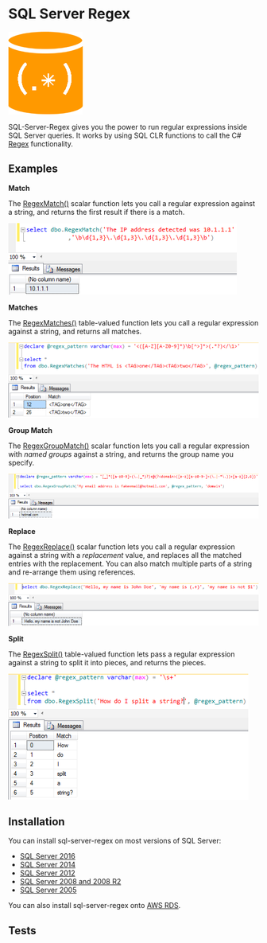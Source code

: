 # SQL Server Regex

![SQL Regex Logo](/images/sql-regex-logo.png)

SQL-Server-Regex gives you the power to run regular expressions inside SQL Server queries. It works by using SQL CLR functions to call the C# [Regex](https://msdn.microsoft.com/en-us/library/system.text.regularexpressions.regex(v=vs.110).aspx) functionality.

## Examples

**Match**

The [RegexMatch()](/examples/match.md) scalar function lets you call a regular expression against a string, and returns the first result if there is a match.

![Match SSMS example](/images/match-1.png)

**Matches**

The [RegexMatches()](/examples/matches.md) table-valued function lets you call a regular expression against a string, and returns all matches.

![Matches SSMS example](/images/matches-1.png)

**Group Match**

The [RegexGroupMatch()](/examples/group-match.md) scalar function lets you call a regular expression with *named groups* against a string, and returns the group name you specify.

![Group Match SSMS example](/images/groupmatch-1.png)

**Replace**

The [RegexReplace()](/examples/replace.md) scalar function lets you call a regular expression against a string with a *replacement* value, and replaces all the matched entries with the replacement. You can also match multiple parts of a string and re-arrange them using references.

![Replace SSMS example](/images/replace-1.png)

**Split**

The [RegexSplit()](/examples/split.md) table-valued function lets pass a regular expression against a string to split it into pieces, and returns the pieces.

![Split SSMS example](/images/split-1.png)


## Installation

You can install sql-server-regex on most versions of SQL Server:

* [SQL Server 2016](/install/sql-2016.md)
* [SQL Server 2014](/install/sql-2014.md)
* [SQL Server 2012](/install/sql-2012.md)
* [SQL Server 2008 and 2008 R2](/install/sql-2008.md)
* [SQL Server 2005](/install/sql-2005.md)

You can also install sql-server-regex onto [AWS RDS](/install/aws-rds.md).


## Tests


